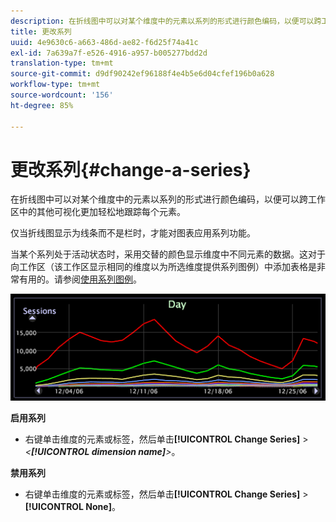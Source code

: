 ```yaml
---
description: 在折线图中可以对某个维度中的元素以系列的形式进行颜色编码，以便可以跨工作区中的其他可视化更加轻松地跟踪每个元素。
title: 更改系列
uuid: 4e9630c6-a663-486d-ae82-f6d25f74a41c
exl-id: 7a639a7f-e526-4916-a957-b005277bdd2d
translation-type: tm+mt
source-git-commit: d9df90242ef96188f4e4b5e6d04cfef196b0a628
workflow-type: tm+mt
source-wordcount: '156'
ht-degree: 85%

---
```


# 更改系列{#change-a-series}

在折线图中可以对某个维度中的元素以系列的形式进行颜色编码，以便可以跨工作区中的其他可视化更加轻松地跟踪每个元素。

仅当折线图显示为线条而不是栏时，才能对图表应用系列功能。

当某个系列处于活动状态时，采用交替的颜色显示维度中不同元素的数据。这对于向工作区（该工作区显示相同的维度以为所选维度提供系列图例）中添加表格是非常有用的。请参阅[使用系列图例](../../../../home/c-get-started/c-analysis-vis/c-tables/c-srs-leg.md#concept-c48042a705524bc4b63cd6f24874cc12)。

![](assets/vis_LineGraph_Series.png)

**启用系列**

* 右键单击维度的元素或标签，然后单击&#x200B;**[!UICONTROL Change Series]** > *&lt;**[!UICONTROL dimension name]**>*。

**禁用系列**

* 右键单击维度的元素或标签，然后单击&#x200B;**[!UICONTROL Change Series]** > **[!UICONTROL None]**。
